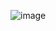 ![image](https://github.com/vis465/61781921106123/assets/109803822/68ee3feb-f0e5-4656-b149-0fbb7ca001eb)
